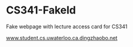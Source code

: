# CS341-FakeId
Fake webpage with lecture access card for CS341

www.student.cs.uwaterloo.ca.dingzhaobo.net
